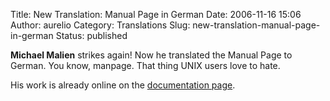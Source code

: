 Title: New Translation: Manual Page in German
Date: 2006-11-16 15:06
Author: aurelio
Category: Translations
Slug: new-translation-manual-page-in-german
Status: published

**Michael Malien** strikes again! Now he translated the Manual Page to
German. You know, manpage. That thing UNIX users love to hate.

His work is already online on the [documentation
page](http://txt2tags.org/docs.html).
